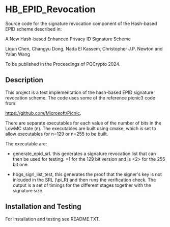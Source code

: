 # HB_EPID_Revocation
Source code for the signature revocation component of the Hash-based EPID scheme described in:

   A New Hash-based Enhanced Privacy ID Signature Scheme 

   Liqun Chen, Changyu Dong, Nada El Kassem, Christopher J.P. Newton and Yalan Wang

To be published in the Proceedings of PQCrypto 2024.

## Description
This project is a test implementation of the hash-based EPID signature revocation scheme. The code uses some of the reference picnic3 code from:

   https://github.com/Microsoft/Picnic.

There are separate executables for each value of the number of bits in the LowMC state (n). The executables are
built using cmake, which is set to allow executables for n=129 or n=255 to be built.

The executable are:
- generate_epid_srl<n>. this generates a signature revocation list that can then be used for testing. <n>=1 for the 129 bit version and is <2> for the 255 bit one.

- hbgs_sigrl_list_test<n>, this generates the proof that the signer's key is not inlcuded in the SRL (\pi_R) and then runs the verification check. The output is a set of timings for the different stages together with the signature size.

## Installation and Testing
For installation and testing see README.TXT.
